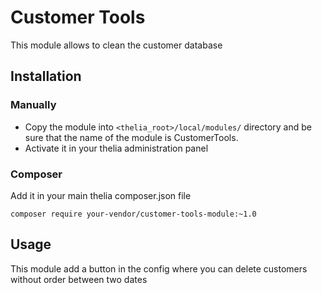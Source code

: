# Customer Tools

This module allows to clean the customer database

## Installation

### Manually

* Copy the module into ```<thelia_root>/local/modules/``` directory and be sure that the name of the module is CustomerTools.
* Activate it in your thelia administration panel

### Composer

Add it in your main thelia composer.json file

```
composer require your-vendor/customer-tools-module:~1.0
```

## Usage

This module add a button in the config where you can delete customers without order between two dates
